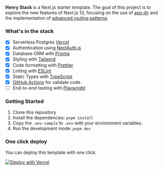 **Henry Stack** is a Next.js starter template. The goal of this project is to explore 
the new features of Next.js 13, focusing on the use of [app dir](https://nextjs.org/docs/app/api-reference/next-config-js/appDir) 
and the implementation of [advanced routing patterns](https://nextjs.org/docs/app/building-your-application/routing#advanced-routing-patterns).

### What's in the stack

- [x] Serverless Postgres [Vercel](https://vercel.com/docs/storage/vercel-postgres)
- [x] Authentication using [NextAuth.js](https://next-auth.js.org/)
- [x] Database ORM with [Prisma](https://prisma.io)
- [x] Styling with [Tailwind](https://tailwindcss.com/)
- [x] Code formatting with [Prettier](https://prettier.io)
- [x] Linting with [ESLint](https://eslint.org)
- [x] Static Types with [TypeScript](https://typescriptlang.org)
- [x] [GitHub Actions](https://github.com/features/actions) for validate code.
- [ ] End-to-end testing with [Playwright](https://playwright.dev/)

### Getting Started

1. Clone this repository
2. Install the dependencies: `pnpm install`
3. Copy the `.env-sample` to `.env` with your environment variables.
4. Run the development mode: `pnpm dev`

### One click deploy

You can deploy this template with one click.

[![Deploy with Vercel](https://vercel.com/button)](https://vercel.com/new/clone?repository-url=https%3A%2F%2Fgithub.com%2Froblesdotdev%2Fhenry-stack&env=NEXTAUTH_SECRET,GITHUB_CLIENT_ID,GITHUB_CLIENT_SECRET&project-name=henry-next-project&repository-name=henry-next-project&demo-title=Henry%20Stack&demo-description=Next.js%20starter%20template&demo-url=https%3A%2F%2Fhenry-stack.vercel.app/&stores=%5B%7B%22type%22%3A%22postgres%22%7D%5D&)

